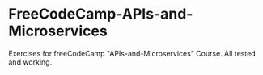 # FreeCodeCamp-APIs-and-Microservices
Exercises for freeCodeCamp "APIs-and-Microservices" Course. All tested and working. 
